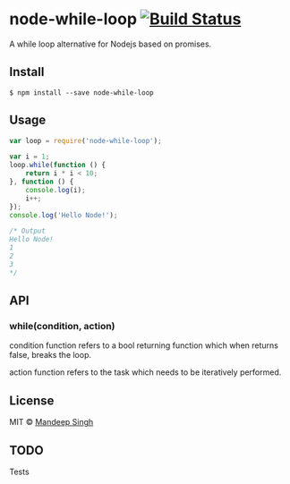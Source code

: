 # node-while-loop [![Build Status](https://travis-ci.org/daxlab/node-while-loop.svg?branch=master)](https://travis-ci.org/daxlab/node-while-loop)
A while loop alternative for Nodejs based on promises.

## Install

```
$ npm install --save node-while-loop
```

## Usage

```js
var loop = require('node-while-loop');

var i = 1;
loop.while(function () {
    return i * i < 10;
}, function () {
    console.log(i);
    i++;
});
console.log('Hello Node!');

/* Output
Hello Node!
1
2
3
*/
```

## API

### while(condition, action)

condition function refers to a bool returning function which when returns false, breaks the loop.

action function refers to the task which needs to be iteratively performed.

## License

MIT © [Mandeep Singh](http://github.com/daxlab)

## TODO

Tests
